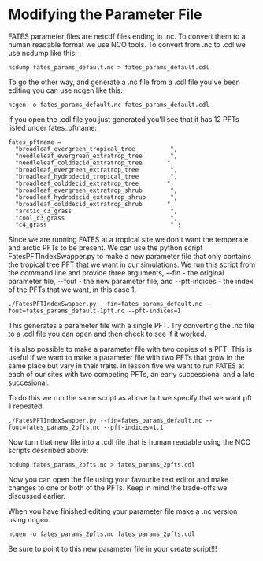 # Modifying the Parameter File

FATES parameter files are netcdf files ending in .nc. To convert them to a human
readable format we use NCO tools. To convert from .nc to .cdl we use ncdump like this: 

```
ncdump fates_params_default.nc > fates_params_default.cdl 
```

To go the other way, and generate a .nc file from a .cdl file you've been editing you
can use ncgen like this: 

```
ncgen -o fates_params_default.nc fates_params_default.cdl
```

If you open the .cdl file you just generated you'll see that it has 12 PFTs listed 
under fates_pftname: 

```
fates_pftname =
  "broadleaf_evergreen_tropical_tree          ",
  "needleleaf_evergreen_extratrop_tree        ",
  "needleleaf_colddecid_extratrop_tree       ",
  "broadleaf_evergreen_extratrop_tree         ",
  "broadleaf_hydrodecid_tropical_tree         ",
  "broadleaf_colddecid_extratrop_tree        ",
  "broadleaf_evergreen_extratrop_shrub        ",
  "broadleaf_hydrodecid_extratrop_shrub       ", 
  "broadleaf_colddecid_extratrop_shrub       ",
  "arctic_c3_grass                            ",
  "cool_c3_grass                              ",
  "c4_grass                                   " ;
```

Since we are running FATES at a tropical site we don't want the temperate and  arctic PFTs to be present.
We can use the python script FatesPFTIndexSwapper.py to make a new parameter file that only contains the 
tropical tree PFT that we  want in our simulations. We run this script from the command line
and provide three arguments, --fin  - the original parameter file, --fout - the new parameter
file, and --pft-indices - the index of the PFTs that  we want, in this case 1. 

```
./FatesPFTIndexSwapper.py --fin=fates_params_default.nc --fout=fates_params_default-1pft.nc --pft-indices=1
```

This generates a parameter file with a single PFT. Try converting the .nc file to a .cdl file you can
open and then check to see if it worked. 

It is also possible to make a parameter file with two copies of a PFT. This is useful if we want to make
a parameter file with two PFTs that grow in the same place  but vary in their traits. In lesson five we want
to run FATES at each of our sites with two competing  PFTs, an early successional and a late succesional. 

To do this we run the same script as above but we specify that we want pft 1 repeated.

```
./FatesPFTIndexSwapper.py --fin=fates_params_default.nc --fout=fates_params_2pfts.nc --pft-indices=1,1
```

Now turn that new file into a .cdl file that is human readable using the NCO scripts described above: 

```
ncdump fates_params_2pfts.nc > fates_params_2pfts.cdl
```

Now you can open the file using your favourite text editor and make changes to one or both of the PFTs. 
Keep in mind  the trade-offs we discussed earlier. 

When you have finished editing your parameter  file make a .nc version using ncgen. 

```
ncgen -o fates_params_2pfts.nc fates_params_2pfts.cdl
```

Be sure to point to this new parameter file in your create script!!! 
